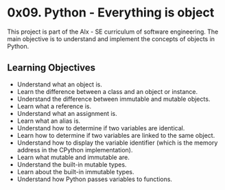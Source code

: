 0x09. Python - Everything is object
===================================

This project is part of the Alx - SE curriculum of software engineering. The main objective is to understand and implement the concepts of objects in Python.

Learning Objectives
-------------------

-   Understand what an object is.
-   Learn the difference between a class and an object or instance.
-   Understand the difference between immutable and mutable objects.
-   Learn what a reference is.
-   Understand what an assignment is.
-   Learn what an alias is.
-   Understand how to determine if two variables are identical.
-   Learn how to determine if two variables are linked to the same object.
-   Understand how to display the variable identifier (which is the memory address in the CPython implementation).
-   Learn what mutable and immutable are.
-   Understand the built-in mutable types.
-   Learn about the built-in immutable types.
-   Understand how Python passes variables to functions.
